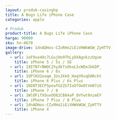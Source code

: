 ```yaml
---
layout: produk-casinghp
title: A Bugs Life iPhone Case
categories: apple

# Produk
product-title: A Bugs Life iPhone Case
harga: 90000
sku: hn-0670
image-drive: 1dnADHos-CZxRHo2iEiVHWkWGW_ZyHTTV
gallery:
  - url: 1oF9se48c7LGujHo9ThLyDXAgnkzzUgxm
    title: iPhone 5 / 5s / SE
  - url: 19ITN7rNWOC2hydkTsOkoL5cWEmJbkDP_
    title: iPhone 6 / 6s
  - url: 1UPlKU2eaqm_1UvJkkO_HaqY0vqDARckt
    title: iPhone 6 Plus / 6s Plus
  - url: 1NINT3ECPSpeafU2ZU7IoOfOw8tVm07zG
    title: iPhone 7 / 8
  - url: 1WlOFifXOuxOO82CB84aP_OVYwt9nimEY
    title: iPhone 7 Plus / 8 Plus
  - url: 1dnADHos-CZxRHo2iEiVHWkWGW_ZyHTTV
    title: iPhone X
---
```

